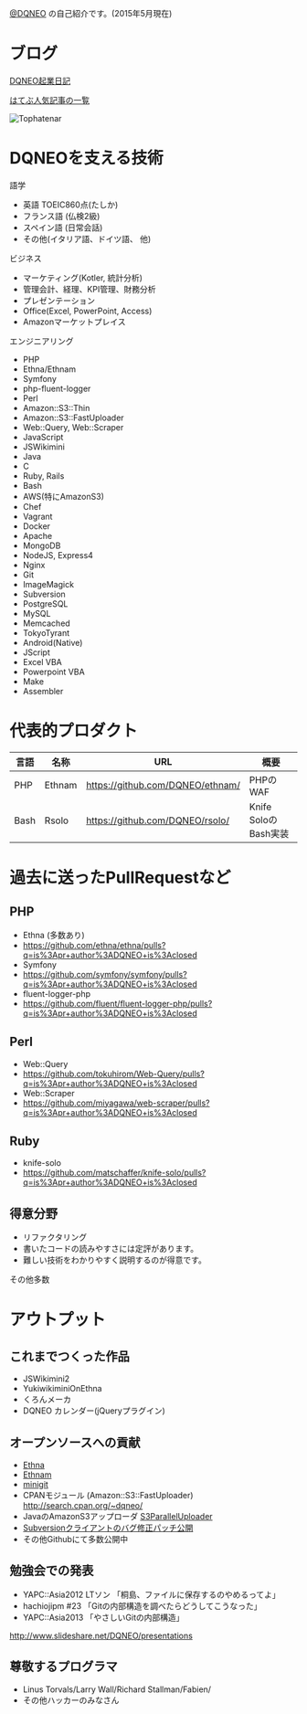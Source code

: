 [@DQNEO](http://twitter.com/DQNEO) の自己紹介です。(2015年5月現在)

# ブログ
[DQNEO起業日記](http://dqn.sakusakutto.jp/)

[はてぶ人気記事の一覧](http://b.hatena.ne.jp/entrylist?sort=count&url=http%3A%2F%2Fdqn.sakusakutto.jp%2F)

![Tophatenar](http://tophatenar.com/chart/correlation_small/http://dqn.sakusakutto.jp/)

# DQNEOを支える技術
語学
* 英語 TOEIC860点(たしか)
* フランス語 (仏検2級)
* スペイン語 (日常会話)
* その他(イタリア語、ドイツ語、 他)

ビジネス
* マーケティング(Kotler, 統計分析)
* 管理会計、経理、KPI管理、財務分析
* プレゼンテーション
* Office(Excel, PowerPoint, Access)
* Amazonマーケットプレイス

エンジニアリング
* PHP
 * Ethna/Ethnam
 * Symfony
 * php-fluent-logger
* Perl
 * Amazon::S3::Thin
 * Amazon::S3::FastUploader
 * Web::Query, Web::Scraper
* JavaScript
 * JSWikimini
* Java
* C
* Ruby, Rails
* Bash
* AWS(特にAmazonS3)
* Chef
* Vagrant
* Docker
* Apache
* MongoDB
* NodeJS, Express4
* Nginx
* Git
* ImageMagick
* Subversion
* PostgreSQL
* MySQL
* Memcached
* TokyoTyrant
* Android(Native)
* JScript
* Excel VBA
* Powerpoint VBA
* Make
* Assembler

# 代表的プロダクト

|言語|名称|URL|概要|
|---|---|---|---|
|PHP|Ethnam|https://github.com/DQNEO/ethnam/|PHPのWAF|
|Bash|Rsolo| https://github.com/DQNEO/rsolo/|Knife SoloのBash実装|

# 過去に送ったPullRequestなど

## PHP
* Ethna (多数あり)
 * https://github.com/ethna/ethna/pulls?q=is%3Apr+author%3ADQNEO+is%3Aclosed
* Symfony
 * https://github.com/symfony/symfony/pulls?q=is%3Apr+author%3ADQNEO+is%3Aclosed
* fluent-logger-php
 * https://github.com/fluent/fluent-logger-php/pulls?q=is%3Apr+author%3ADQNEO+is%3Aclosed
 

## Perl
* Web::Query
 * https://github.com/tokuhirom/Web-Query/pulls?q=is%3Apr+author%3ADQNEO+is%3Aclosed
* Web::Scraper
 * https://github.com/miyagawa/web-scraper/pulls?q=is%3Apr+author%3ADQNEO+is%3Aclosed

## Ruby
* knife-solo
 * https://github.com/matschaffer/knife-solo/pulls?q=is%3Apr+author%3ADQNEO+is%3Aclosed


## 得意分野

* リファクタリング
* 書いたコードの読みやすさには定評があります。
* 難しい技術をわかりやすく説明するのが得意です。

その他多数

# アウトプット

## これまでつくった作品

* JSWikimini2
* YukiwikiminiOnEthna
* くろんメーカ
* DQNEO カレンダー(jQueryプラグイン)

## オープンソースへの貢献
* [Ethna](https://github.com/ethna/ethna)
* [Ethnam](https://github.com/DQNEO/ethnam)
* [minigit](https://github.com/DQNEO/minigit)
* CPANモジュール (Amazon::S3::FastUploader) http://search.cpan.org/~dqneo/
* JavaのAmazonS3アップローダ [S3ParallelUploader](https://github.com/DQNEO/S3ParallelUploader)
* [Subversionクライアントのバグ修正パッチ公開](http://dqn.sakusakutto.jp/2012/05/svn_E235000_In_file_subversion_libsvn_wc_update_editor.c_line_1583%20.html)
* その他Githubにて多数公開中

## 勉強会での発表
* YAPC::Asia2012 LTソン 「桐島、ファイルに保存するのやめるってよ」
* hachiojipm #23 「Gitの内部構造を調べたらどうしてこうなった」
* YAPC::Asia2013 「やさしいGitの内部構造」

http://www.slideshare.net/DQNEO/presentations

## 尊敬するプログラマ
* Linus Torvals/Larry Wall/Richard Stallman/Fabien/
* その他ハッカーのみなさん
